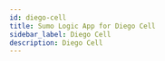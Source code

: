 ```yaml
---
id: diego-cell
title: Sumo Logic App for Diego Cell
sidebar_label: Diego Cell
description: Diego Cell
---
```

